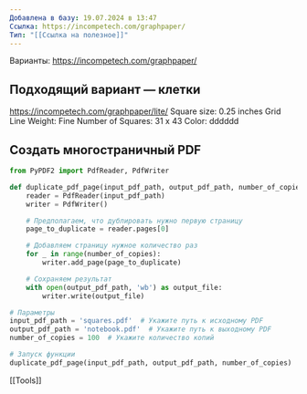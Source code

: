 ```yaml
---
Добавлена в базу: 19.07.2024 в 13:47
Ссылка: https://incompetech.com/graphpaper/
Тип: "[[Ссылка на полезное]]"
---
```

Варианты: https://incompetech.com/graphpaper/

## Подходящий вариант — клетки

https://incompetech.com/graphpaper/lite/
Square size: 0.25 inches
Grid Line Weight: Fine
Number of Squares: 31 x 43
Color: dddddd

## Создать многостраничный PDF

```python
from PyPDF2 import PdfReader, PdfWriter

def duplicate_pdf_page(input_pdf_path, output_pdf_path, number_of_copies):
    reader = PdfReader(input_pdf_path)
    writer = PdfWriter()

    # Предполагаем, что дублировать нужно первую страницу
    page_to_duplicate = reader.pages[0]

    # Добавляем страницу нужное количество раз
    for _ in range(number_of_copies):
        writer.add_page(page_to_duplicate)

    # Сохраняем результат
    with open(output_pdf_path, 'wb') as output_file:
        writer.write(output_file)

# Параметры
input_pdf_path = 'squares.pdf'  # Укажите путь к исходному PDF
output_pdf_path = 'notebook.pdf'  # Укажите путь к выходному PDF
number_of_copies = 100  # Укажите количество копий

# Запуск функции
duplicate_pdf_page(input_pdf_path, output_pdf_path, number_of_copies)
```


[[Tools]]



